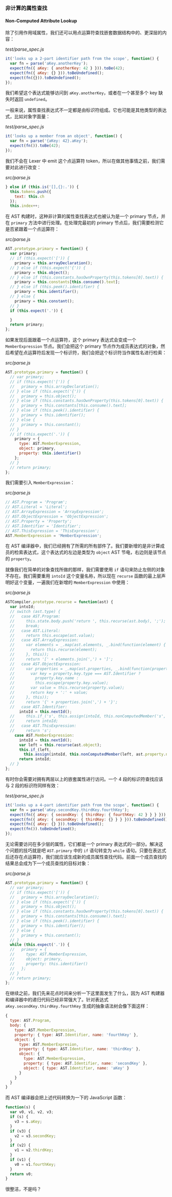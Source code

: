 ### 非计算的属性查找

#### Non-Computed Attribute Lookup

除了引用作用域属性，我们还可以用点运算符查找嵌套数据结构中的、更深层的内容：

_test/parse\_spec.js_

```js
it('looks up a 2-part identifier path from the scope', function() {
  var fn = parse('aKey.anotherKey');
  expect(fn({ aKey: { anotherKey: 42 } })).toBe(42);
  expect(fn({ aKey: {} })).toBeUndefined();
  expect(fn({})).toBeUndefined();
});
```

我们希望这个表达式能够访问到 `aKey.anotherKey`，或者在一个甚至多个 key 缺失时返回 `undefined`。

一般来说，属性查找表达式不一定都是由标识符组成。它也可能是其他类型的表达式，比如对象字面量：

_test/parse\_spec.js_

```js
it('looks up a member from an object', function() {
  var fn = parse('{aKey: 42}.aKey');
  expect(fn()).toBe(42);
});
```

我们不会在 Lexer 中 emit 这个点运算符 token，所以在做其他事情之前，我们需要对此进行改变：

_src/parse.js_

```js
} else if (this.is('[],{}:.')) {
  this.tokens.push({
    text: this.ch
  });
  this.index++;
```

在 AST 构建时，这种非计算的属性查找表达式也被认为是一个 primary 节点，并在 `primary` 方法中进行处理。在处理完最初的 primary 节点后，我们需要检测它是否紧跟着一个点运算符：

_src/parse.js_

```js
AST.prototype.primary = function() {
  var primary;
  // if (this.expect('[')) {
    primary = this.arrayDeclaration();
  // } else if (this.expect('{')) {
    primary = this.object();
  // } else if (this.constants.hasOwnProperty(this.tokens[0].text)) {
    primary = this.constants[this.consume().text];
  // } else if (this.peek().identifier) {
    primary = this.identifier();
  // } else {
    primary = this.constant();
  // }
  if (this.expect('.')) {

  }
  return primary;
};
```

如果发现后面跟着一个点运算符，这个 primary 表达式会变成一个 `MemberExpression` 节点。我们会把这个 primary 节点作为成员表达式的对象，然后希望在点运算符后发现一个标识符，我们会把这个标识符当作属性名进行检索：

_src/parse.js_

```js
AST.prototype.primary = function() {
  // var primary;
  // if (this.expect('[')) {
  //   primary = this.arrayDeclaration();
  // } else if (this.expect('{')) {
  //   primary = this.object();
  // } else if (this.constants.hasOwnProperty(this.tokens[0].text)) {
  //   primary = this.constants[this.consume().text];
  // } else if (this.peek().identifier) {
  //   primary = this.identifier();
  // } else {
  //   primary = this.constant();
  // }
  // if (this.expect('.')) {
    primary = {
      type: AST.MemberExpression,
      object: primary,
      property: this.identifier()
    };
  // }
  // return primary;
};
```

我们需要引入 `MemberExpression`：

_src/parse.js_

```js
// AST.Program = 'Program';
// AST.Literal = 'Literal';
// AST.ArrayExpression = 'ArrayExpression';
// AST.ObjectExpression = 'ObjectExpression';
// AST.Property = 'Property';
// AST.Identifier = 'Identifier';
// AST.ThisExpression = 'ThisExpression';
AST.MemberExpression = 'MemberExpression';
```

在 AST 编译器中，我们已经拥有了所需的所有部件了。我们要新增的是非计算成员的检索表达式，这个表达式的左边是类型为 `object` AST 节电，右边则是该节点的 `property`。

就像我们在简单的对象查找所做的那样，我们需要使用 `if` 语句来防止左侧的对象不存在。我们需要重用 `intoId` 这个变量名称，所以现在 `recurse` 函数的最上层声明好这个变量，一遍我们在新增的 `MemberExpression` 中使用：

_src/parse.js_

```js
ASTCompiler.prototype.recurse = function(ast) {
  var intoId;
  // switch (ast.type) {
  //   case AST.Program:
  //     this.state.body.push('return ', this.recurse(ast.body), ';');
  //     break;
  //   case AST.Literal:
  //     return this.escape(ast.value);
  //   case AST.ArrayExpression:
  //     var elements = _.map(ast.elements, _.bind(function(element) {
  //       return this.recurse(element);
  //     }, this));
  //     return '[' + elements.join(',') + ']';
  //   case AST.ObjectExpression:
  //     var properties = _.map(ast.properties, _.bind(function(property) {
  //       var key = property.key.type === AST.Identifier ?
  //         property.key.name :
  //         this.escape(property.key.value);
  //       var value = this.recurse(property.value);
  //       return key + ':' + value;
  //     }, this));
  //     return '{' + properties.join(',') + '}';
  //   case AST.Identifier:
      intoId = this.nextId();
  //     this.if_('s', this.assign(intoId, this.nonComputedMember('s', ast.name)));
  //     return intoId;
  //   case AST.ThisExpression:
  //     return 's';
    case AST.MemberExpression:
      intoId = this.nextId();
      var left = this.recurse(ast.object);
      this.if_(left,
        this.assign(intoId, this.nonComputedMember(left, ast.property.name)));
      return intoId;
  // }
};
```

有时你会需要对拥有两层以上的嵌套属性进行访问。一个 4 段的标识符查找应该与 2 段的标识符同样有效：

_test/parse_spec.js_

```js
it('looks up a 4-part identifier path from the scope', function() {
  var fn = parse('aKey.secondKey.thirdKey.fourthKey');
  expect(fn({ aKey: { secondKey: { thirdKey: { fourthKey: 42 } } } })).toBe(42);
  expect(fn({ aKey: { secondKey: { thirdKey: {} } } })).toBeUndefined();
  expect(fn({ aKey: {} })).toBeUndefined();
  expect(fn()).toBeUndefined();
});
```

无论需要访问在多少层的属性，它们都是一个 primary 表达式的一部分。解决这个问题的技巧就是吧 `AST.primary` 中的 `if` 语句转变为 `while` 语句。只要在表达式后还存在点运算符，我们就应该生成新的成员属性查找代码。前面一个成员查找的结果总会成为下一个成员查找的目标对象：

_src/parse.js_

```js
AST.prototype.primary = function() {
  // var primary;
  // if (this.expect('[')) {
  //   primary = this.arrayDeclaration();
  // } else if (this.expect('{')) {
  //   primary = this.object();
  // } else if (this.constants.hasOwnProperty(this.tokens[0].text)) {
  //   primary = this.constants[this.consume().text];
  // } else if (this.peek().identifier) {
  //   primary = this.identifier();
  // } else {
  //   primary = this.constant();
  // }
  while (this.expect('.')) {
  //   primary = {
  //     type: AST.MemberExpression,
  //     object: primary,
  //     property: this.identifier()
  //   };
  // }
  // return primary;
};
```

在继续之前，我们先来花点时间来分析一下这里面发生了什么，因为 AST 构建器和编译器中的递归代码已经非常强大了。针对表达式 `aKey.secondKey.thirdKey.fourthKey` 生成的抽象语法树会像下面这样：

```js
{
  type: AST.Program,
  body: {
    type: AST.MemberExpression,
    property: { type: AST.Identifier, name: 'fourthKey' },
    object: {
      type: AST.MemberExpresion,
      property: { type: AST.Identifier, name: 'thirdKey' },
      object: {
        type: AST.MemberExpression,
        property: { type: AST.Identifier, name: 'secondKey' },
        object: { type: AST.Identifier, name: 'aKey' }
      }
    }
  }
}
```

而 AST 编译器会把上述代码转换为一下的 JavaScript 函数：

```js
function(s) {
  var v0, v1, v2, v3;
  if (s) {
    v3 = s.aKey;
  }
  if (v3) {
    v2 = v3.secondKey;
  }
  if (v2) {
    v1 = v2.thirdKey;
  }
  if (v1) {
    v0 = v1.fourthKey;
  }
  return v0;
}
```

很整洁，不是吗？